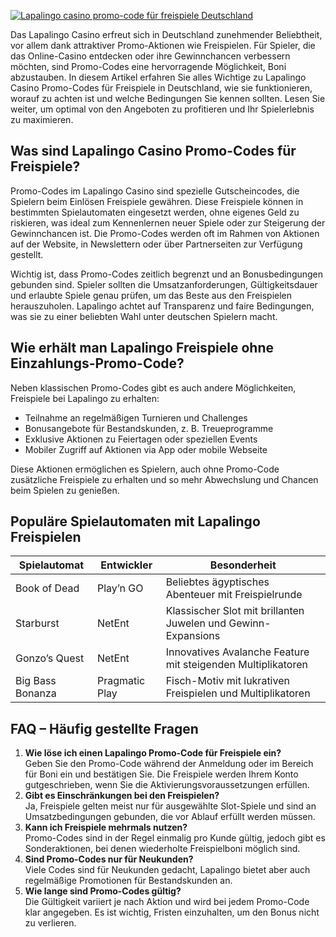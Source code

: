 [![Lapalingo casino promo-code für freispiele Deutschland](https://123-caf.pages.dev/gitsignup.png)](https://vrmoo.ru/Bt82HjjY)

<p>Das Lapalingo Casino erfreut sich in Deutschland zunehmender Beliebtheit, vor allem dank attraktiver Promo-Aktionen wie Freispielen. Für Spieler, die das Online-Casino entdecken oder ihre Gewinnchancen verbessern möchten, sind Promo-Codes eine hervorragende Möglichkeit, Boni abzustauben. In diesem Artikel erfahren Sie alles Wichtige zu Lapalingo Casino Promo-Codes für Freispiele in Deutschland, wie sie funktionieren, worauf zu achten ist und welche Bedingungen Sie kennen sollten. Lesen Sie weiter, um optimal von den Angeboten zu profitieren und Ihr Spielerlebnis zu maximieren.</p>  <h2>Was sind Lapalingo Casino Promo-Codes für Freispiele?</h2> <p>Promo-Codes im Lapalingo Casino sind spezielle Gutscheincodes, die Spielern beim Einlösen Freispiele gewähren. Diese Freispiele können in bestimmten Spielautomaten eingesetzt werden, ohne eigenes Geld zu riskieren, was ideal zum Kennenlernen neuer Spiele oder zur Steigerung der Gewinnchancen ist. Die Promo-Codes werden oft im Rahmen von Aktionen auf der Website, in Newslettern oder über Partnerseiten zur Verfügung gestellt.</p>  <p>Wichtig ist, dass Promo-Codes zeitlich begrenzt und an Bonusbedingungen gebunden sind. Spieler sollten die Umsatzanforderungen, Gültigkeitsdauer und erlaubte Spiele genau prüfen, um das Beste aus den Freispielen herauszuholen. Lapalingo achtet auf Transparenz und faire Bedingungen, was sie zu einer beliebten Wahl unter deutschen Spielern macht.</p>  <h2>Wie erhält man Lapalingo Freispiele ohne Einzahlungs-Promo-Code?</h2> <p>Neben klassischen Promo-Codes gibt es auch andere Möglichkeiten, Freispiele bei Lapalingo zu erhalten:</p> <ul>   <li>Teilnahme an regelmäßigen Turnieren und Challenges</li>   <li>Bonusangebote für Bestandskunden, z. B. Treueprogramme</li>   <li>Exklusive Aktionen zu Feiertagen oder speziellen Events</li>   <li>Mobiler Zugriff auf Aktionen via App oder mobile Webseite</li> </ul> <p>Diese Aktionen ermöglichen es Spielern, auch ohne Promo-Code zusätzliche Freispiele zu erhalten und so mehr Abwechslung und Chancen beim Spielen zu genießen.</p>  <h2>Populäre Spielautomaten mit Lapalingo Freispielen</h2> <table>   <thead>     <tr>       <th>Spielautomat</th>       <th>Entwickler</th>       <th>Besonderheit</th>     </tr>   </thead>   <tbody>     <tr>       <td>Book of Dead</td>       <td>Play’n GO</td>       <td>Beliebtes ägyptisches Abenteuer mit Freispielrunde</td>     </tr>     <tr>       <td>Starburst</td>       <td>NetEnt</td>       <td>Klassischer Slot mit brillanten Juwelen und Gewinn-Expansions</td>     </tr>     <tr>       <td>Gonzo’s Quest</td>       <td>NetEnt</td>       <td>Innovatives Avalanche Feature mit steigenden Multiplikatoren</td>     </tr>     <tr>       <td>Big Bass Bonanza</td>       <td>Pragmatic Play</td>       <td>Fisch-Motiv mit lukrativen Freispielen und Multiplikatoren</td>     </tr>   </tbody> </table>  <h2>FAQ – Häufig gestellte Fragen</h2> <ol>   <li><strong>Wie löse ich einen Lapalingo Promo-Code für Freispiele ein?</strong><br>   Geben Sie den Promo-Code während der Anmeldung oder im Bereich für Boni ein und bestätigen Sie. Die Freispiele werden Ihrem Konto gutgeschrieben, wenn Sie die Aktivierungsvoraussetzungen erfüllen.</li>      <li><strong>Gibt es Einschränkungen bei den Freispielen?</strong><br>   Ja, Freispiele gelten meist nur für ausgewählte Slot-Spiele und sind an Umsatzbedingungen gebunden, die vor Ablauf erfüllt werden müssen.</li>      <li><strong>Kann ich Freispiele mehrmals nutzen?</strong><br>   Promo-Codes sind in der Regel einmalig pro Kunde gültig, jedoch gibt es Sonderaktionen, bei denen wiederholte Freispielboni möglich sind.</li>      <li><strong>Sind Promo-Codes nur für Neukunden?</strong><br>   Viele Codes sind für Neukunden gedacht, Lapalingo bietet aber auch regelmäßige Promotionen für Bestandskunden an.</li>      <li><strong>Wie lange sind Promo-Codes gültig?</strong><br>   Die Gültigkeit variiert je nach Aktion und wird bei jedem Promo-Code klar angegeben. Es ist wichtig, Fristen einzuhalten, um den Bonus nicht zu verlieren.</li> </ol>